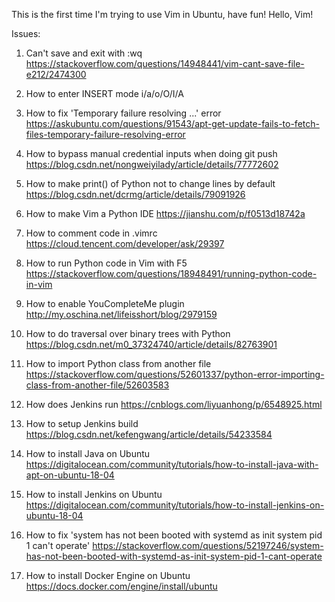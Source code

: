 This is the first time I'm trying to use Vim in Ubuntu, have fun!
Hello, Vim!

Issues:
1. Can't save and exit with :wq
	https://stackoverflow.com/questions/14948441/vim-cant-save-file-e212/2474300

2. How to enter INSERT mode
   	i/a/o/O/I/A

3. How to fix 'Temporary failure resolving ...' error
   	https://askubuntu.com/questions/91543/apt-get-update-fails-to-fetch-files-temporary-failure-resolving-error

4. How to bypass manual credential inputs when doing git push
   	https://blog.csdn.net/nongweiyilady/article/details/77772602

5. How to make print() of Python not to change lines by default
   	https://blog.csdn.net/dcrmg/article/details/79091926

6. How to make Vim a Python IDE
   	https://jianshu.com/p/f0513d18742a

7. How to comment code in .vimrc
   	https://cloud.tencent.com/developer/ask/29397

8. How to run Python code in Vim with F5
   	https://stackoverflow.com/questions/18948491/running-python-code-in-vim

9. How to enable YouCompleteMe plugin
   	http://my.oschina.net/lifeisshort/blog/2979159

10. How to do traversal over binary trees with Python
   	https://blog.csdn.net/m0_37324740/article/details/82763901

11. How to import Python class from another file
   	https://stackoverflow.com/questions/52601337/python-error-importing-class-from-another-file/52603583

12. How does Jenkins run
   	https://cnblogs.com/liyuanhong/p/6548925.html

13. How to setup Jenkins build
   	https://blog.csdn.net/kefengwang/article/details/54233584

14. How to install Java on Ubuntu
  	https://digitalocean.com/community/tutorials/how-to-install-java-with-apt-on-ubuntu-18-04

15. How to install Jenkins on Ubuntu
   	https://digitalocean.com/community/tutorials/how-to-install-jenkins-on-ubuntu-18-04

16. How to fix 'system has not been booted with systemd as init system pid 1 can't operate'
   	https://stackoverflow.com/questions/52197246/system-has-not-been-booted-with-systemd-as-init-system-pid-1-cant-operate

17. How to install Docker Engine on Ubuntu
	https://docs.docker.com/engine/install/ubuntu
